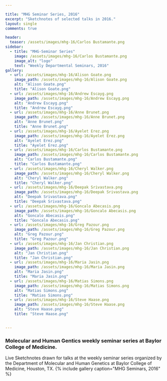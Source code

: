 ```yaml
---

title: "MHG Seminar Series, 2016"
excerpt: "Sketchnotes of selected talks in 2016."
layout: single
comments: true

header:
  teaser: /assets/images/mhg-16/Carlos Bustamante.png
sidebar:
  - title: "MHG-Seminar Series"
    image: /assets/images/mhg-16/Carlos Bustamante.png
    image_alt: "logo"
    text: "Weekly Departmental Seminars, 2016"
gallery:
  - url: /assets/images/mhg-16/Alison Goate.png
    image_path: /assets/images/mhg-16/Alison Goate.png
    alt: "Alison Goate.png"
    title: "Alison Goate.png"
  - url: /assets/images/mhg-16/Andrew Escayg.png
    image_path: /assets/images/mhg-16/Andrew Escayg.png
    alt: "Andrew Escayg.png"
    title: "Andrew Escayg.png"
  - url: /assets/images/mhg-16/Anne Brunet.png
    image_path: /assets/images/mhg-16/Anne Brunet.png
    alt: "Anne Brunet.png"
    title: "Anne Brunet.png"
  - url: /assets/images/mhg-16/Ayelet Erez.png
    image_path: /assets/images/mhg-16/Ayelet Erez.png
    alt: "Ayelet Erez.png"
    title: "Ayelet Erez.png"
  - url: /assets/images/mhg-16/Carlos Bustamante.png
    image_path: /assets/images/mhg-16/Carlos Bustamante.png
    alt: "Carlos Bustamante.png"
    title: "Carlos Bustamante.png"
  - url: /assets/images/mhg-16/Cheryl Walker.png
    image_path: /assets/images/mhg-16/Cheryl Walker.png
    alt: "Cheryl Walker.png"
    title: "Cheryl Walker.png"
  - url: /assets/images/mhg-16/Deepak Srivastava.png
    image_path: /assets/images/mhg-16/Deepak Srivastava.png
    alt: "Deepak Srivastava.png"
    title: "Deepak Srivastava.png"
  - url: /assets/images/mhg-16/Goncalo Abecasis.png
    image_path: /assets/images/mhg-16/Goncalo Abecasis.png
    alt: "Goncalo Abecasis.png"
    title: "Goncalo Abecasis.png"
  - url: /assets/images/mhg-16/Greg Pazour.png
    image_path: /assets/images/mhg-16/Greg Pazour.png
    alt: "Greg Pazour.png"
    title: "Greg Pazour.png"
  - url: /assets/images/mhg-16/Jan Christian.png
    image_path: /assets/images/mhg-16/Jan Christian.png
    alt: "Jan Christian.png"
    title: "Jan Christian.png"
  - url: /assets/images/mhg-16/Maria Jasin.png
    image_path: /assets/images/mhg-16/Maria Jasin.png
    alt: "Maria Jasin.png"
    title: "Maria Jasin.png"
  - url: /assets/images/mhg-16/Matias Simons.png
    image_path: /assets/images/mhg-16/Matias Simons.png
    alt: "Matias Simons.png"
    title: "Matias Simons.png"
  - url: /assets/images/mhg-16/Steve Haase.png
    image_path: /assets/images/mhg-16/Steve Haase.png
    alt: "Steve Haase.png"
    title: "Steve Haase.png"
  

---
```


### Molecular and Human Gentics weekly seminar series at Baylor College of Medicine.

Live Sketchnotes drawn for talks at the weekly seminar series organized by the Department of Molecular and Human Genetics at Baylor College of Medicine, Houston, TX.
{% include gallery caption="MHG Seminars, 2016" %}
